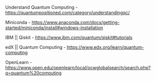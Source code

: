 Understand Quantum Computing - https://quantumpositioned.com/category/understandingqc/

Miniconda - https://www.anaconda.com/docs/getting-started/miniconda/install#windows-installation

IBM || Qiskit - https://www.ibm.com/quantum/qiskit#tutorials

edX || Quantum Computing - https://www.edx.org/learn/quantum-computing

OpenLearn - https://www.open.edu/openlearn/local/ocwglobalsearch/search.php?q=quantum%20computing
